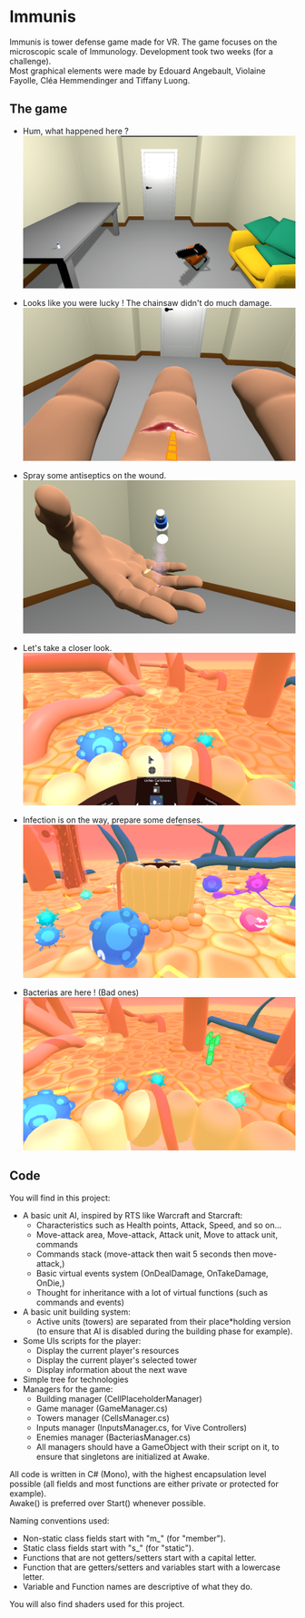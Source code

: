 # Immunis
Immunis is tower defense game made for VR. The game focuses on the microscopic scale of Immunology. Development took two weeks (for a challenge).  
Most graphical elements were made by Edouard Angebault, Violaine Fayolle, Cléa Hemmendinger and Tiffany Luong.

## The game
- Hum, what happened here ?
![Alt text](Illustrations/Immunis-flesh_wound.png)

- Looks like you were lucky ! The chainsaw didn't do much damage.
![Alt text](Illustrations/Immunis-closer_look.png)

- Spray some antiseptics on the wound.
![Alt text](Illustrations/Immunis-spray.png)

- Let's take a closer look.
![Alt text](Illustrations/Immunis-towers_preparation-first_person.png)

- Infection is on the way, prepare some defenses.
![Alt text](Illustrations/Immunis-towers_preparation-third_person.png)

- Bacterias are here ! (Bad ones)
![Alt text](Illustrations/Immunis-invasion.png)

## Code
You will find in this project:
* A basic unit AI, inspired by RTS like Warcraft and Starcraft:
	* Characteristics such as Health points, Attack, Speed, and so on...
	* Move-attack area, Move-attack, Attack unit, Move to attack unit, commands
	* Commands stack (move-attack then wait 5 seconds then move-attack,)
	* Basic virtual events system (OnDealDamage, OnTakeDamage, OnDie,)
	* Thought for inheritance with a lot of virtual functions (such as commands and events)
* A basic unit building system:
	* Active units (towers) are separated from their place*holding version (to ensure that AI is disabled during the building phase for example).
* Some UIs scripts for the player:
	* Display the current player's resources
	* Display the current player's selected tower
	* Display information about the next wave
* Simple tree for technologies
* Managers for the game:
	* Building manager (CellPlaceholderManager)
	* Game manager (GameManager.cs)
	* Towers manager (CellsManager.cs)
	* Inputs manager (InputsManager.cs, for Vive Controllers)
	* Enemies manager (BacteriasManager.cs)
	* All managers should have a GameObject with their script on it, to ensure that singletons are initialized at Awake.

All code is written in C# (Mono), with the highest encapsulation level possible (all fields and most functions are either private or protected for example).  
Awake() is preferred over Start() whenever possible.

Naming conventions used:
* Non-static class fields start with "m_" (for "member").
* Static class fields start with "s_" (for "static").
* Functions that are not getters/setters start with a capital letter.
* Function that are getters/setters and variables start with a lowercase letter.
* Variable and Function names are descriptive of what they do.

You will also find shaders used for this project.

